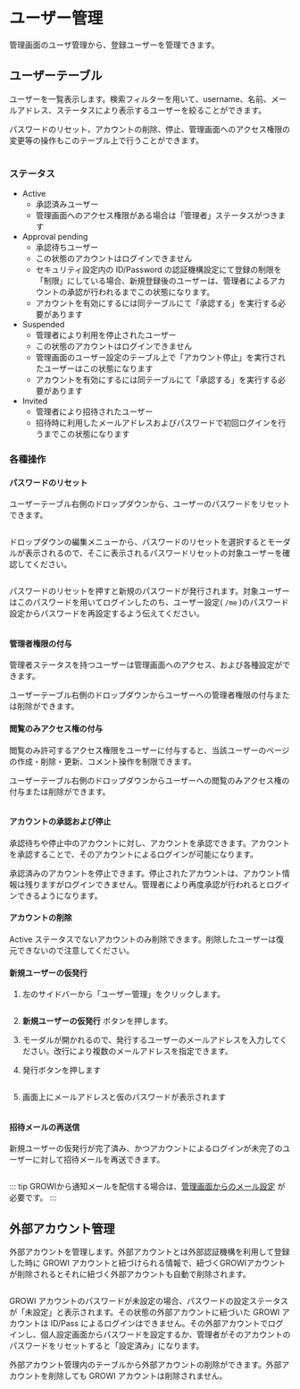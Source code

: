 # ユーザー管理

管理画面のユーザ管理から、登録ユーザーを管理できます。

## ユーザーテーブル

ユーザーを一覧表示します。検索フィルターを用いて、username、名前、メールアドレス、ステータスにより表示するユーザーを絞ることができます。

パスワードのリセット、アカウントの削除、停止、管理画面へのアクセス権限の変更等の操作もこのテーブル上で行うことができます。

<img :src="$withBase('/assets/images/user-management1.png')" alt="">

### ステータス

- Active
  - 承認済みユーザー
  - 管理画面へのアクセス権限がある場合は「管理者」ステータスがつきます
- Approval pending
  - 承認待ちユーザー
  - この状態のアカウントはログインできません
  - セキュリティ設定内の ID/Password の認証機構設定にて登録の制限を「制限」にしている場合、新規登録後のユーザーは、管理者によるアカウントの承認が行われるまでこの状態になります。
  - アカウントを有効にするには同テーブルにて「承認する」を実行する必要があります
- Suspended
  - 管理者により利用を停止されたユーザー
  - この状態のアカウントはログインできません
  - 管理画面のユーザー設定のテーブル上で「アカウント停止」を実行されたユーザーはこの状態になります
  - アカウントを有効にするには同テーブルにて「承認する」を実行する必要があります
- Invited
  - 管理者により招待されたユーザー
  - 招待時に利用したメールアドレスおよびパスワードで初回ログインを行うまでこの状態になります
  
### 各種操作

#### パスワードのリセット

ユーザーテーブル右側のドロップダウンから、ユーザーのパスワードをリセットできます。

<img :src="$withBase('/assets/images/user-management2.png')" alt="">

ドロップダウンの編集メニューから、パスワードのリセットを選択するとモーダルが表示されるので、そこに表示されるパスワードリセットの対象ユーザーを確認してください。

<img :src="$withBase('/assets/images/user-management3.png')" width="50%">

パスワードのリセットを押すと新規のパスワードが発行されます。対象ユーザーはこのパスワードを用いてログインしたのち、ユーザー設定( `/me` )のパスワード設定からパスワードを再設定するよう伝えてください。

<img :src="$withBase('/assets/images/user-management4.png')" width="50%">


#### 管理者権限の付与

管理者ステータスを持つユーザーは管理画面へのアクセス、および各種設定ができます。

ユーザーテーブル右側のドロップダウンからユーザーへの管理者権限の付与または削除ができます。

#### 閲覧のみアクセス権の付与

閲覧のみ許可するアクセス権限をユーザーに付与すると、当該ユーザーのページの作成・削除・更新、コメント操作を制限できます。

ユーザーテーブル右側のドロップダウンからユーザーへの閲覧のみアクセス権の付与または削除ができます。

<img :src="$withBase('/assets/images/user-management-read-only.png')" width="20%">

#### アカウントの承認および停止

承認待ちや停止中のアカウントに対し、アカウントを承認できます。アカウントを承認することで、そのアカウントによるログインが可能になります。

承認済みのアカウントを停止できます。停止されたアカウントは、アカウント情報は残りますがログインできません。管理者により再度承認が行われるとログインできるようになります。

#### アカウントの削除

Active ステータスでないアカウントのみ削除できます。削除したユーザーは復元できないので注意してください。

#### 新規ユーザーの仮発行

1. 左のサイドバーから「ユーザー管理」をクリックします。

<img :src="$withBase('/assets/images/user-management6.png')" alt="">

2. **新規ユーザーの仮発行** ボタンを押します。

3. モーダルが開かれるので、発行するユーザーのメールアドレスを入力してください。改行により複数のメールアドレスを指定できます。

4. 発行ボタンを押します

<img :src="$withBase('/assets/images/user-management7.png')" width="50%">

5. 画面上にメールアドレスと仮のパスワードが表示されます

<img :src="$withBase('/assets/images/user-management8.png')" width="50%">

#### 招待メールの再送信

新規ユーザーの仮発行が完了済み、かつアカウントによるログインが未完了のユーザーに対して招待メールを再送できます。

<img :src="$withBase('/assets/images/user-management9.png')" width="50%">

::: tip
GROWIから通知メールを配信する場合は、[管理画面からのメール設定](/ja/admin-guide/management-cookbook/app-settings.html#メールの設定) が必要です。
:::

## 外部アカウント管理

外部アカウントを管理します。外部アカウントとは外部認証機構を利用して登録した時に GROWI アカウントと紐づけられる情報で、紐づくGROWIアカウントが削除されるとそれに紐づく外部アカウントも自動で削除されます。

<img :src="$withBase('/assets/images/user-management5.png')" alt="">

GROWI アカウントのパスワードが未設定の場合、パスワードの設定ステータスが「未設定」と表示されます。その状態の外部アカウントに紐づいた GROWI アカウントは ID/Pass によるログインはできません。その外部アカウントでログインし、個人設定画面からパスワードを設定するか、管理者がそのアカウントのパスワードをリセットすると「設定済み」になります。

外部アカウント管理内のテーブルから外部アカウントの削除ができます。外部アカウントを削除しても GROWI アカウントは削除されません。
